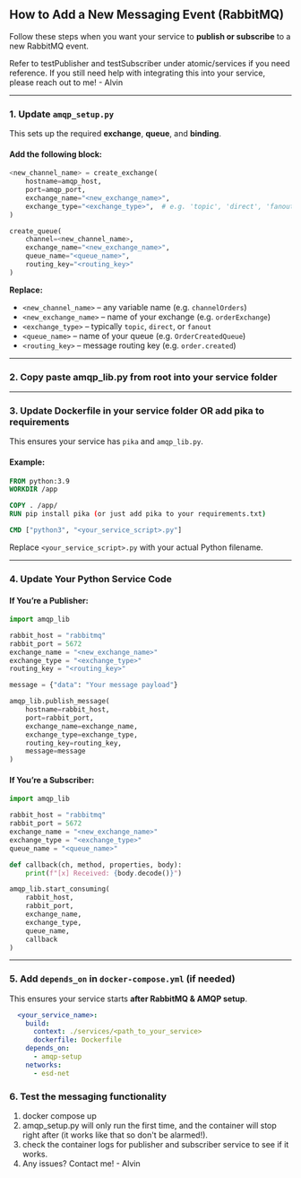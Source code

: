 ## How to Add a New Messaging Event (RabbitMQ)

Follow these steps when you want your service to **publish or subscribe** to a new RabbitMQ event.

Refer to testPublisher and testSubscriber under atomic/services if you need reference. If you still need help with integrating this into your service, please reach out to me! - Alvin

---

### 1. Update `amqp_setup.py`

This sets up the required **exchange**, **queue**, and **binding**.

#### Add the following block:
```python
<new_channel_name> = create_exchange(
    hostname=amqp_host,
    port=amqp_port,
    exchange_name="<new_exchange_name>",
    exchange_type="<exchange_type>",  # e.g. 'topic', 'direct', 'fanout'
)

create_queue(
    channel=<new_channel_name>,
    exchange_name="<new_exchange_name>",
    queue_name="<queue_name>",
    routing_key="<routing_key>"
)
```

**Replace:**
- `<new_channel_name>` – any variable name (e.g. `channelOrders`)
- `<new_exchange_name>` – name of your exchange (e.g. `orderExchange`)
- `<exchange_type>` – typically `topic`, `direct`, or `fanout`
- `<queue_name>` – name of your queue (e.g. `OrderCreatedQueue`)
- `<routing_key>` – message routing key (e.g. `order.created`)

---
### 2. Copy paste amqp_lib.py from root into your service folder

---

### 3. Update Dockerfile in your service folder OR add pika to requirements

This ensures your service has `pika` and `amqp_lib.py`.

#### Example:
```dockerfile
FROM python:3.9
WORKDIR /app

COPY . /app/
RUN pip install pika (or just add pika to your requirements.txt)

CMD ["python3", "<your_service_script>.py"]
```

Replace `<your_service_script>.py` with your actual Python filename.

---

### 4. Update Your Python Service Code

#### If You’re a **Publisher**:
```python
import amqp_lib

rabbit_host = "rabbitmq"
rabbit_port = 5672
exchange_name = "<new_exchange_name>"
exchange_type = "<exchange_type>"
routing_key = "<routing_key>"

message = {"data": "Your message payload"}

amqp_lib.publish_message(
    hostname=rabbit_host,
    port=rabbit_port,
    exchange_name=exchange_name,
    exchange_type=exchange_type,
    routing_key=routing_key,
    message=message
)
```

#### If You’re a **Subscriber**:
```python
import amqp_lib

rabbit_host = "rabbitmq"
rabbit_port = 5672
exchange_name = "<new_exchange_name>"
exchange_type = "<exchange_type>"
queue_name = "<queue_name>"

def callback(ch, method, properties, body):
    print(f"[x] Received: {body.decode()}")

amqp_lib.start_consuming(
    rabbit_host,
    rabbit_port,
    exchange_name,
    exchange_type,
    queue_name,
    callback
)
```

---

### 5. Add `depends_on` in `docker-compose.yml` (if needed)

This ensures your service starts **after RabbitMQ & AMQP setup**.

```yaml
  <your_service_name>:
    build:
      context: ./services/<path_to_your_service>
      dockerfile: Dockerfile
    depends_on:
      - amqp-setup
    networks:
      - esd-net
```

### 6. Test the messaging functionality

1. docker compose up
2. amqp_setup.py will only run the first time, and the container will stop right after (it works like that so don't be alarmed!).
3. check the container logs for publisher and subscriber service to see if it works.
4. Any issues? Contact me! - Alvin